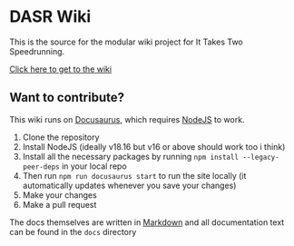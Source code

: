 # DASR Wiki

This is the source for the modular wiki project for It Takes Two Speedrunning.

[Click here to get to the wiki](https://DASR.github.io/DASR-Wiki)

## Want to contribute?

This wiki runs on [Docusaurus](https://docusaurus.io/), which requires [NodeJS](https://nodejs.org/en) to work.

1. Clone the repository
2. Install NodeJS (ideally v18.16 but v16 or above should work too i think)
3. Install all the necessary packages by running `npm install --legacy-peer-deps` in your local repo
4. Then run `npm run docusaurus start` to run the site locally (it automatically updates whenever you save your changes)
5. Make your changes
6. Make a pull request

The docs themselves are written in [Markdown](https://www.markdownguide.org/cheat-sheet/) and all documentation text can be found in the `docs` directory
